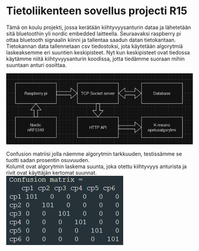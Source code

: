 # Tietoliikenteen sovellus projecti R15

Tämä on koulu projekti, jossa kerätään kiihtyvyysanturin dataa ja lähetetään sitä bluetoothin yli nordic embedded laitteella. Seuraavaksi raspberry pi ottaa bluetooth signaalin kiinni ja tallentaa saadun datan tietokantaan. Tietokannan data tallennetaan csv tiedostoksi, jota käytetään algorytmiä laskeaksemme eri suuntien keskipisteet. Nyt kun keskipisteet ovat tiedossa käytämme niitä kiihtyvyysanturin koodissa, jotta tiedämme suoraan mihin suuntaan anturi osoittaa.

<img src="images/arkkitehtuuri kaavio.PNG">

Confusion matriisi jolla näemme algorytmin tarkkuuden, testissämme se tuotti sadan prosentin osuvuuden.
<br> Kolumit ovat algorytmin laskema suunta, joka otettu kiihtyvyys anturista ja rivit ovat käyttäjän kertomat suunnat.
<img src="images/matriisi.png">
